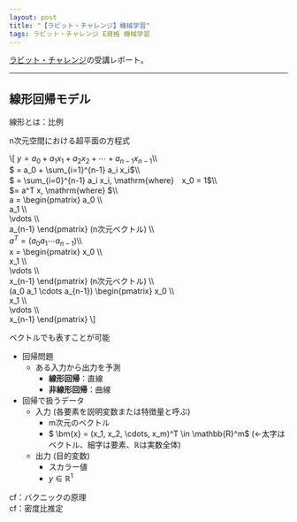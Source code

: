```yaml
---
layout: post
title: "【ラビット・チャレンジ】機械学習"
tags: ラビット・チャレンジ E資格 機械学習
---
```


<script type="text/x-mathjax-config">MathJax.Hub.Config({tex2jax:{inlineMath:[['\$','\$'],['\\(','\\)']],processEscapes:true},CommonHTML: {matchFontHeight:false}});</script>
<script type="text/javascript" async src="https://cdnjs.cloudflare.com/ajax/libs/mathjax/2.7.1/MathJax.js?config=TeX-MML-AM_CHTML"></script>

[ラビット・チャレンジ](https://ai999.careers/rabbit/)の受講レポート。  

---  

## 線形回帰モデル

線形とは：比例  

n次元空間における超平面の方程式  

\\[
    $y = a_0 + a_1 x_1 + a_2 x_2 + \cdots + a_{n-1} x_{n-1}$\\\\  
    $ = a_0 + \sum_{i=1}^{n-1} a_i x_i$\\\\  
    $ = \sum_{i=0}^{n-1} a_i x_i, \mathrm{where}　x_0 = 1$\\\\  
    $= a^T x, \mathrm{where} $\\\\  
    a = 
    \begin{pmatrix}
        a_0 \\\\  
        a_1 \\\\  
        \vdots \\\\  
        a_{n-1}
    \end{pmatrix} (n次元ベクトル) \\\\  
    $a^T = (a_0 a_1 \cdots a_{n-1})$\\\\  
    x = 
    \begin{pmatrix}
        x_0 \\\\  
        x_1 \\\\  
        \vdots \\\\  
        x_{n-1}
    \end{pmatrix} (n次元ベクトル) \\\\  
    (a_0 a_1 \cdots a_{n-1})
    \begin{pmatrix}
        x_0 \\\\  
        x_1 \\\\  
        \vdots \\\\  
        x_{n-1}
    \end{pmatrix}
\\]  

ベクトルでも表すことが可能  

+ 回帰問題
    + ある入力から出力を予測
        + **線形回帰**：直線
        + **非線形回帰**：曲線
+ 回帰で扱うデータ
    + 入力 (各要素を説明変数または特徴量と呼ぶ)
        + m次元のベクトル
        + $ \bm{x} = (x_1, x_2, \cdots, x_m)^T \in \mathbb{R}^m$ (←太字はベクトル、細字は要素、$\mathbb{R}$は実数全体)
    + 出力 (目的変数)
        + スカラー値
        + $y \in \mathbb{R}^1$

cf：バクニックの原理  
cf：密度比推定  

